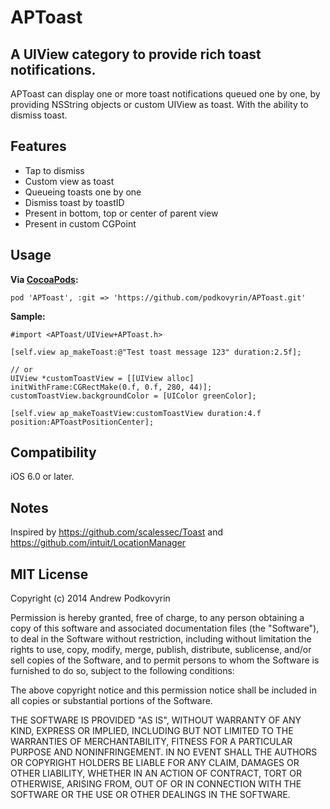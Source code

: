 # APToast

## A UIView category to provide rich toast notifications.

APToast can display one or more toast notifications queued one by one, by providing NSString objects or custom UIView as toast. With the ability to dismiss toast.


## Features
 - Tap to dismiss
 - Custom view as toast
 - Queueing toasts one by one
 - Dismiss toast by toastID
 - Present in bottom, top or center of parent view
 - Present in custom CGPoint
 

## Usage
**Via [CocoaPods](http://cocoapods.org):**
```
pod 'APToast', :git => 'https://github.com/podkovyrin/APToast.git'
```

**Sample:**
```obj-c
#import <APToast/UIView+APToast.h>

[self.view ap_makeToast:@"Test toast message 123" duration:2.5f];

// or
UIView *customToastView = [[UIView alloc] initWithFrame:CGRectMake(0.f, 0.f, 280, 44)];
customToastView.backgroundColor = [UIColor greenColor];

[self.view ap_makeToastView:customToastView duration:4.f position:APToastPositionCenter];

```


## Compatibility
iOS 6.0 or later.


## Notes

Inspired by https://github.com/scalessec/Toast and https://github.com/intuit/LocationManager


## MIT License

Copyright (c) 2014 Andrew Podkovyrin

Permission is hereby granted, free of charge, to any person obtaining a copy
of this software and associated documentation files (the "Software"), to deal
in the Software without restriction, including without limitation the rights
to use, copy, modify, merge, publish, distribute, sublicense, and/or sell
copies of the Software, and to permit persons to whom the Software is
furnished to do so, subject to the following conditions:

The above copyright notice and this permission notice shall be included
in all copies or substantial portions of the Software.

THE SOFTWARE IS PROVIDED "AS IS", WITHOUT WARRANTY OF ANY KIND, EXPRESS OR
IMPLIED, INCLUDING BUT NOT LIMITED TO THE WARRANTIES OF MERCHANTABILITY,
FITNESS FOR A PARTICULAR PURPOSE AND NONINFRINGEMENT. IN NO EVENT SHALL THE
AUTHORS OR COPYRIGHT HOLDERS BE LIABLE FOR ANY CLAIM, DAMAGES OR OTHER
LIABILITY, WHETHER IN AN ACTION OF CONTRACT, TORT OR OTHERWISE, ARISING FROM,
OUT OF OR IN CONNECTION WITH THE SOFTWARE OR THE USE OR OTHER DEALINGS IN
THE SOFTWARE.
